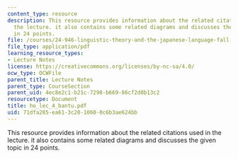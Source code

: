 ```yaml
---
content_type: resource
description: This resource provides information about the related citations used in
  the lecture. it also contains some related diagrams and discusses the given topic
  in 24 points.
file: /courses/24-946-linguistic-theory-and-the-japanese-language-fall-2004/71dfa285ea613c2010600c6b3ae624bb_ho_lec_4_bantu.pdf
file_type: application/pdf
learning_resource_types:
- Lecture Notes
license: https://creativecommons.org/licenses/by-nc-sa/4.0/
ocw_type: OCWFile
parent_title: Lecture Notes
parent_type: CourseSection
parent_uid: 4ec8e2c1-b21c-7298-b669-86cf2d0b13c2
resourcetype: Document
title: ho_lec_4_bantu.pdf
uid: 71dfa285-ea61-3c20-1060-0c6b3ae624bb
---
```

This resource provides information about the related citations used in the lecture. it also contains some related diagrams and discusses the given topic in 24 points.